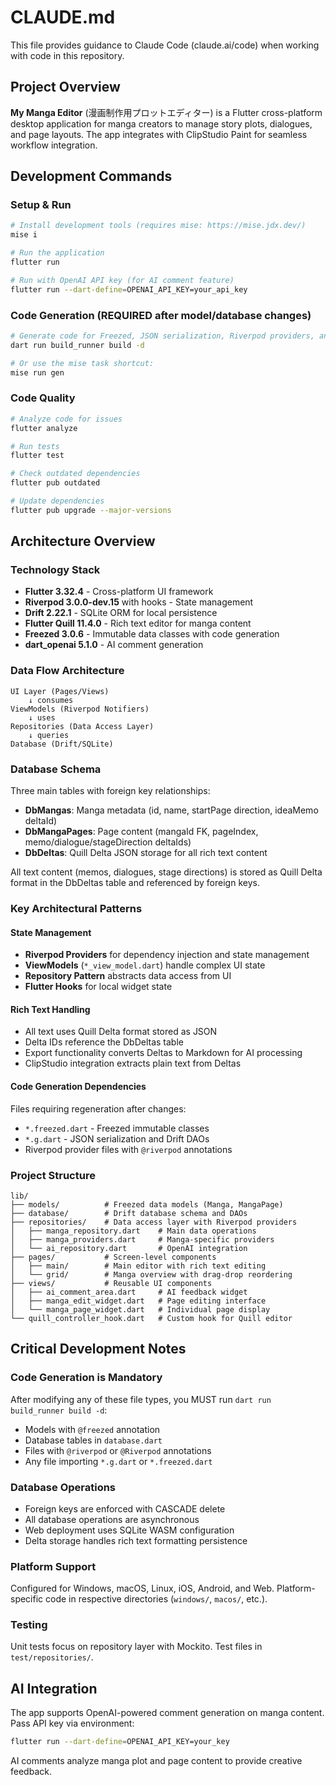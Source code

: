 # CLAUDE.md

This file provides guidance to Claude Code (claude.ai/code) when working with code in this repository.

## Project Overview

**My Manga Editor** (漫画制作用プロットエディター) is a Flutter cross-platform desktop application for manga creators to manage story plots, dialogues, and page layouts. The app integrates with ClipStudio Paint for seamless workflow integration.

## Development Commands

### Setup & Run
```bash
# Install development tools (requires mise: https://mise.jdx.dev/)
mise i

# Run the application
flutter run

# Run with OpenAI API key (for AI comment feature)
flutter run --dart-define=OPENAI_API_KEY=your_api_key
```

### Code Generation (REQUIRED after model/database changes)
```bash
# Generate code for Freezed, JSON serialization, Riverpod providers, and Drift DAOs
dart run build_runner build -d

# Or use the mise task shortcut:
mise run gen
```

### Code Quality
```bash
# Analyze code for issues
flutter analyze

# Run tests
flutter test

# Check outdated dependencies
flutter pub outdated

# Update dependencies
flutter pub upgrade --major-versions
```

## Architecture Overview

### Technology Stack
- **Flutter 3.32.4** - Cross-platform UI framework
- **Riverpod 3.0.0-dev.15** with hooks - State management
- **Drift 2.22.1** - SQLite ORM for local persistence
- **Flutter Quill 11.4.0** - Rich text editor for manga content
- **Freezed 3.0.6** - Immutable data classes with code generation
- **dart_openai 5.1.0** - AI comment generation

### Data Flow Architecture
```
UI Layer (Pages/Views) 
    ↓ consumes
ViewModels (Riverpod Notifiers)
    ↓ uses
Repositories (Data Access Layer)
    ↓ queries
Database (Drift/SQLite)
```

### Database Schema
Three main tables with foreign key relationships:
- **DbMangas**: Manga metadata (id, name, startPage direction, ideaMemo deltaId)
- **DbMangaPages**: Page content (mangaId FK, pageIndex, memo/dialogue/stageDirection deltaIds)
- **DbDeltas**: Quill Delta JSON storage for all rich text content

All text content (memos, dialogues, stage directions) is stored as Quill Delta format in the DbDeltas table and referenced by foreign keys.

### Key Architectural Patterns

#### State Management
- **Riverpod Providers** for dependency injection and state management
- **ViewModels** (`*_view_model.dart`) handle complex UI state
- **Repository Pattern** abstracts data access from UI
- **Flutter Hooks** for local widget state

#### Rich Text Handling
- All text uses Quill Delta format stored as JSON
- Delta IDs reference the DbDeltas table
- Export functionality converts Deltas to Markdown for AI processing
- ClipStudio integration extracts plain text from Deltas

#### Code Generation Dependencies
Files requiring regeneration after changes:
- `*.freezed.dart` - Freezed immutable classes
- `*.g.dart` - JSON serialization and Drift DAOs
- Riverpod provider files with `@riverpod` annotations

### Project Structure
```
lib/
├── models/          # Freezed data models (Manga, MangaPage)
├── database/        # Drift database schema and DAOs
├── repositories/    # Data access layer with Riverpod providers
│   ├── manga_repository.dart    # Main data operations
│   ├── manga_providers.dart     # Manga-specific providers
│   └── ai_repository.dart       # OpenAI integration
├── pages/           # Screen-level components
│   ├── main/        # Main editor with rich text editing
│   └── grid/        # Manga overview with drag-drop reordering
├── views/           # Reusable UI components
│   ├── ai_comment_area.dart     # AI feedback widget
│   ├── manga_edit_widget.dart   # Page editing interface
│   └── manga_page_widget.dart   # Individual page display
└── quill_controller_hook.dart   # Custom hook for Quill editor

```

## Critical Development Notes

### Code Generation is Mandatory
After modifying any of these file types, you MUST run `dart run build_runner build -d`:
- Models with `@freezed` annotation
- Database tables in `database.dart`
- Files with `@riverpod` or `@Riverpod` annotations
- Any file importing `*.g.dart` or `*.freezed.dart`

### Database Operations
- Foreign keys are enforced with CASCADE delete
- All database operations are asynchronous
- Web deployment uses SQLite WASM configuration
- Delta storage handles rich text formatting persistence

### Platform Support
Configured for Windows, macOS, Linux, iOS, Android, and Web. Platform-specific code in respective directories (`windows/`, `macos/`, etc.).

### Testing
Unit tests focus on repository layer with Mockito. Test files in `test/repositories/`.

## AI Integration
The app supports OpenAI-powered comment generation on manga content. Pass API key via environment:
```bash
flutter run --dart-define=OPENAI_API_KEY=your_key
```
AI comments analyze manga plot and page content to provide creative feedback.